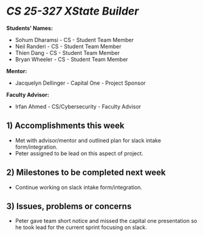 # *CS 25-327 XState Builder*

**Students' Names:**
 - Sohum Dharamsi - CS - Student Team Member
 - Neil Randeri - CS - Student Team Member
 - Thien Dang - CS - Student Team Member
 - Bryan Wheeler - CS - Student Team Member
   
**Mentor:**
 - Jacquelyn Dellinger - Capital One - Project Sponsor
   
**Faculty Advisor:**
 - Irfan Ahmed - CS/Cybersecurity - Faculty Advisor
 
## 1) Accomplishments this week ##
   - Met with advisor/mentor and outlined plan for slack intake form/integration.
   - Peter assigned to be lead on this aspect of project.

## 2) Milestones to be completed next week ##
   - Continue working on slack intake form/integration.

## 3) Issues, problems or concerns ##
   - Peter gave team short notice and missed the capital one presentation so he took lead for the current sprint focusing on slack. 
   